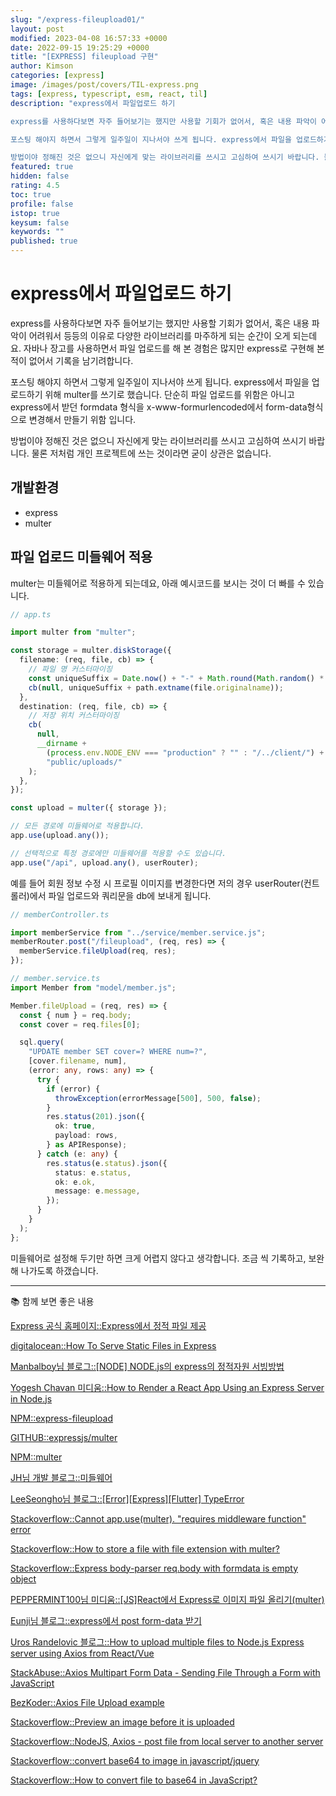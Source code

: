 ```yaml
---
slug: "/express-fileupload01/"
layout: post
modified: 2023-04-08 16:57:33 +0000
date: 2022-09-15 19:25:29 +0000
title: "[EXPRESS] fileupload 구현"
author: Kimson
categories: [express]
image: /images/post/covers/TIL-express.png
tags: [express, typescript, esm, react, til]
description: "express에서 파일업로드 하기

express를 사용하다보면 자주 들어보기는 했지만 사용할 기회가 없어서, 혹은 내용 파악이 어려워서 등등의 이유로 다양한 라이브러리를 마주하게 되는 순간이 오게 되는데요. 자바나 장고를 사용하면서 파일 업로드를 해 본 경험은 많지만 express로 구현해 본 적이 없어서 기록을 남기려합니다.

포스팅 해야지 하면서 그렇게 일주일이 지나서야 쓰게 됩니다. express에서 파일을 업로드하기 위해 multer를 쓰기로 했습니다. 단순히 파일 업로드를 위함은 아니고 express에서 받던 formdata 형식을 x-www-formurlencoded에서 form-data형식으로 변경해서 만들기 위함 입니다.

방법이야 정해진 것은 없으니 자신에게 맞는 라이브러리를 쓰시고 고심하여 쓰시기 바랍니다. 물론 저처럼 개인 프로젝트에 쓰는 것이라면 굳이 상관은 없습니다."
featured: true
hidden: false
rating: 4.5
toc: true
profile: false
istop: true
keysum: false
keywords: ""
published: true
---
```


# express에서 파일업로드 하기

express를 사용하다보면 자주 들어보기는 했지만 사용할 기회가 없어서, 혹은 내용 파악이 어려워서 등등의 이유로 다양한 라이브러리를 마주하게 되는 순간이 오게 되는데요. 자바나 장고를 사용하면서 파일 업로드를 해 본 경험은 많지만 express로 구현해 본 적이 없어서 기록을 남기려합니다.

포스팅 해야지 하면서 그렇게 일주일이 지나서야 쓰게 됩니다. express에서 파일을 업로드하기 위해 multer를 쓰기로 했습니다. 단순히 파일 업로드를 위함은 아니고 express에서 받던 formdata 형식을 x-www-formurlencoded에서 form-data형식으로 변경해서 만들기 위함 입니다.

방법이야 정해진 것은 없으니 자신에게 맞는 라이브러리를 쓰시고 고심하여 쓰시기 바랍니다. 물론 저처럼 개인 프로젝트에 쓰는 것이라면 굳이 상관은 없습니다.

## 개발환경

- express
- multer

## 파일 업로드 미들웨어 적용

multer는 미들웨어로 적용하게 되는데요, 아래 예시코드를 보시는 것이 더 빠를 수 있습니다.

```typescript
// app.ts

import multer from "multer";

const storage = multer.diskStorage({
  filename: (req, file, cb) => {
    // 파일 명 커스터마이징
    const uniqueSuffix = Date.now() + "-" + Math.round(Math.random() * 1e9);
    cb(null, uniqueSuffix + path.extname(file.originalname));
  },
  destination: (req, file, cb) => {
    // 저장 위치 커스터마이징
    cb(
      null,
      __dirname +
        (process.env.NODE_ENV === "production" ? "" : "/../client/") +
        "public/uploads/"
    );
  },
});

const upload = multer({ storage });

// 모든 경로에 미들웨어로 적용합니다.
app.use(upload.any());

// 선택적으로 특정 경로에만 미들웨어를 적용할 수도 있습니다.
app.use("/api", upload.any(), userRouter);
```

예를 들어 회원 정보 수정 시 프로필 이미지를 변경한다면 저의 경우 userRouter(컨트롤러)에서 파일 업로드와 쿼리문을 db에 보내게 됩니다.

```typescript
// memberController.ts

import memberService from "../service/member.service.js";
memberRouter.post("/fileupload", (req, res) => {
  memberService.fileUpload(req, res);
});

// member.service.ts
import Member from "model/member.js";

Member.fileUpload = (req, res) => {
  const { num } = req.body;
  const cover = req.files[0];

  sql.query(
    "UPDATE member SET cover=? WHERE num=?",
    [cover.filename, num],
    (error: any, rows: any) => {
      try {
        if (error) {
          throwException(errorMessage[500], 500, false);
        }
        res.status(201).json({
          ok: true,
          payload: rows,
        } as APIResponse);
      } catch (e: any) {
        res.status(e.status).json({
          status: e.status,
          ok: e.ok,
          message: e.message,
        });
      }
    }
  );
};
```

미들웨어로 설정해 두기만 하면 크게 어렵지 않다고 생각합니다. 조금 씩 기록하고, 보완해 나가도록 하갰습니다.

---

📚 함께 보면 좋은 내용

[Express 공식 홈페이지::Express에서 정적 파일 제공](https://expressjs.com/ko/starter/static-files.html)

[digitalocean::How To Serve Static Files in Express](https://www.digitalocean.com/community/tutorials/nodejs-serving-static-files-in-express)

[Manbalboy님 블로그::[NODE] NODE.js의 express의 정적자원 서빙방법](https://manbalboy.github.io/javascript/express-static.html)

[Yogesh Chavan 미디움::How to Render a React App Using an Express Server in Node.js](https://levelup.gitconnected.com/how-to-render-react-app-using-express-server-in-node-js-a428ec4dfe2b)

[NPM::express-fileupload](https://www.npmjs.com/package/express-fileupload)

[GITHUB::expressjs/multer](https://github.com/expressjs/multer)

[NPM::multer](https://www.npmjs.com/package/multer)

[JH님 개발 블로그::미들웨어](https://ts2ree.tistory.com/207)

[LeeSeongho님 블로그::[Error][Express][Flutter] TypeError](https://leeseongho.tistory.com/130)

[Stackoverflow::Cannot app.use(multer). "requires middleware function" error](https://stackoverflow.com/questions/31496100/cannot-app-usemulter-requires-middleware-function-error)

[Stackoverflow::How to store a file with file extension with multer?](https://stackoverflow.com/questions/31592726/how-to-store-a-file-with-file-extension-with-multer)

[Stackoverflow::Express body-parser req.body with formdata is empty object](https://stackoverflow.com/questions/44861517/express-body-parser-req-body-with-formdata-is-empty-object)

[PEPPERMINT100님 미디움::[JS]React에서 Express로 이미지 파일 올리기(multer)](https://krpeppermint100.medium.com/js-react%EC%97%90%EC%84%9C-express%EB%A1%9C-%EC%9D%B4%EB%AF%B8%EC%A7%80-%ED%8C%8C%EC%9D%BC-%EC%98%AC%EB%A6%AC%EA%B8%B0-multer-f398adf6dbdd)

[Eunji님 블로그::express에서 post form-data 받기](https://kim-eun-ji.github.io/TIL/NodeJs/x-www-form-urlencoded.html#%E1%84%89%E1%85%A5%E1%86%AF%E1%84%8C%E1%85%A5%E1%86%BC-%E1%84%87%E1%85%A1%E1%86%BC%E1%84%87%E1%85%A5%E1%86%B8)

[Uros Randelovic 블로그::How to upload multiple files to Node.js Express server using Axios from React/Vue](https://uros-randelovic.medium.com/how-to-upload-multiple-files-to-node-js-express-server-using-axios-from-react-vue-82cbc7aac55)

[StackAbuse::Axios Multipart Form Data - Sending File Through a Form with JavaScript](https://stackabuse.com/axios-multipart-form-data-sending-file-through-a-form-with-javascript/)

[BezKoder::Axios File Upload example](https://www.bezkoder.com/axios-file-upload/#Axios_File_Upload_Response_Body)

[Stackoverflow::Preview an image before it is uploaded](https://stackoverflow.com/questions/4459379/preview-an-image-before-it-is-uploaded)

[Stackoverflow::NodeJS, Axios - post file from local server to another server](https://stackoverflow.com/questions/53038900/nodejs-axios-post-file-from-local-server-to-another-server)

[Stackoverflow::convert base64 to image in javascript/jquery](https://stackoverflow.com/questions/21227078/convert-base64-to-image-in-javascript-jquery)

[Stackoverflow::How to convert file to base64 in JavaScript?](https://stackoverflow.com/questions/36280818/how-to-convert-file-to-base64-in-javascript)
